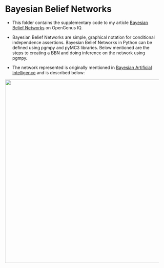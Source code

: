 # Bayesian Belief Networks

- This folder contains the supplementary code to my article [Bayesian Belief Networks](https://iq.opengenus.org/bayesian-belief-networks/) on OpenGenus IQ.

- Bayesian Belief Networks are simple, graphical notation for conditional independence assertions. Bayesian Belief Networks in Python can be defined using pgmpy and pyMC3 libraries. Below mentioned are the steps to creating a BBN and doing inference on the network using pgmpy.

- The network represented is originally mentioned in [Bayesian Artificial Intelligence](https://bayesian-intelligence.com/publications/bai/book/BAI_Chapter2.pdf) and is described below:

<p align="center"> 
<img src="https://iq.opengenus.org/content/images/2020/04/Alarm-CPT.PNG" width="600">
</p>
